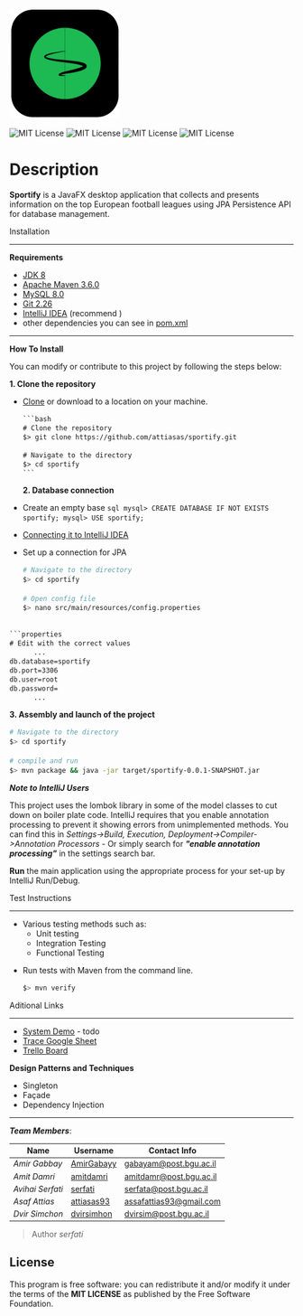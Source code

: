 ![logo](src/main/resources/img/icon.png)

![MIT License](https://codeclimate.com/github/JonSn0w/Hyde/badges/gpa.svg) ![MIT License](https://david-dm.org/tterb/Hyde.svg) ![MIT License](https://badge.fury.io/gh/tterb%2FHyde.svg) ![MIT License](https://img.shields.io/apm/l/atomic-design-ui.svg?)

# Description

**Sportify** is a JavaFX desktop application that collects and presents information on the top European football leagues using JPA Persistence API for database management.

Installation

---

**Requirements**

- [JDK 8](https://www.oracle.com/java/technologies/javase/javase-jdk8-downloads.html)
- [Apache Maven 3.6.0](https://maven.apache.org/download.cgi)
- [MySQL 8.0](https://dev.mysql.com/downloads/installer/)
- [Git 2.26](<https://git-scm.com/downloads](https://git-scm.com/downloads)>)
- [IntelliJ IDEA](https://www.jetbrains.com/idea/download/) (recommend )
- other dependencies you can see in [pom.xml](https://github.com/attiasas/FootballAssociationSystem/blob/master/pom.xml)

---

**How To Install**

You can modify or contribute to this project by following the steps below:

**1. Clone the repository**

- [Clone](https://help.github.com/en/github/creating-cloning-and-archiving-repositories/cloning-a-repository) or download to a location on your machine.

      ```bash
      # Clone the repository
      $> git clone https://github.com/attiasas/sportify.git

      # Navigate to the directory
      $> cd sportify
      ```

  **2. Database connection**

- Create an empty base
  `sql mysql> CREATE DATABASE IF NOT EXISTS sportify; mysql> USE sportify;`
- [Connecting it to IntelliJ IDEA](https://www.jetbrains.com/help/idea/working-with-the-database-tool-window.html#create_data_source)

- Set up a connection for JPA

  ```bash
  # Navigate to the directory
  $> cd sportify

  # Open config file
  $> nano src/main/resources/config.properties
  ```

````

```properties
# Edit with the correct values
      ...
db.database=sportify
db.port=3306
db.user=root
db.password=
      ...
````

**3. Assembly and launch of the project**

```bash
# Navigate to the directory
$> cd sportify

# compile and run
$> mvn package && java -jar target/sportify-0.0.1-SNAPSHOT.jar
```

**_Note to IntelliJ Users_**

This project uses the lombok library in some of the model classes to cut down on boiler plate code. IntelliJ requires that you enable annotation processing to prevent it showing errors from unimplemented methods. You can find this in _Settings->Build, Execution, Deployment->Compiler->Annotation Processors_ - Or simply search for **_"enable annotation processing"_** in the settings search bar.

**Run** the main application using the appropriate process for your set-up by IntelliJ Run/Debug.

Test Instructions

---

- Various testing methods such as:
  - Unit testing
  - Integration Testing
  - Functional Testing

* Run tests with Maven from the command line.

  ```bash
  $> mvn verify
  ```

Aditional Links

---

- [System Demo](https://sportify.com/) - todo
- [Trace Google Sheet](https://docs.google.com/spreadsheets/u/1/d/17n6JLLVUFWz8y_0te5-axufSroGrtFTEjjgtUX7Dgyw/edit?usp=drive_web&ouid=104494091826522493400)
- [Trello Board](https://trello.com/b/H4fnsVwZ/v3)

**Design Patterns and Techniques**

- Singleton
- Façade
- Dependency Injection

---

**_Team Members_**:

| Name             | Username                                    | Contact Info            |
| ---------------- | ------------------------------------------- | ----------------------- |
| _Amir Gabbay_    | [AmirGabayy](https://github.com/AmirGabayy) | gabayam@post.bgu.ac.il  |
| _Amit Damri_     | [amitdamri](https://github.com/amitdamri)   | amitdamr@post.bgu.ac.il |
| _Avihai Serfati_ | [serfati](https://github.com/serfati)       | serfata@post.bgu.ac.il  |
| _Asaf Attias_    | [attiasas93](https://github.com/attiasas93) | assafattias93@gmail.com |
| _Dvir Simchon_   | [dvirsimhon](https://github.com/dvirsimhon) | dvirsim@post.bgu.ac.il  |

> Author _serfati_

## License

This program is free software: you can redistribute it and/or modify it under the terms of the **MIT LICENSE** as published by the Free Software Foundation.
